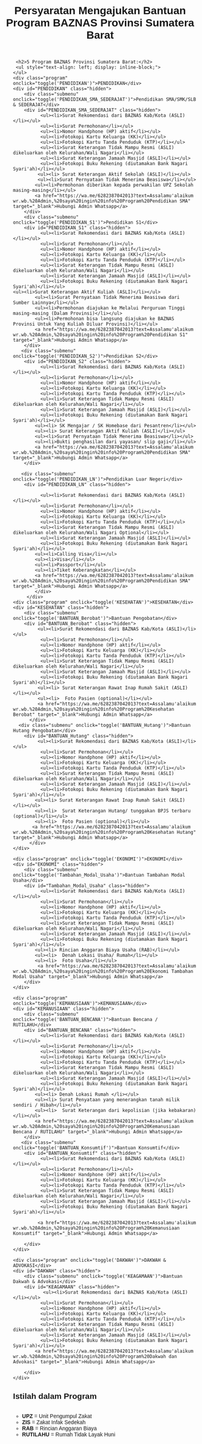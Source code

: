             
<html lang="id">
<head>
    <meta charset="UTF-8">
    <meta name="viewport" content="width=device-width, initial-scale=1.0">
    <title>Program BAZNAS Provinsi Sumatera Barat</title>
    <style>
        body { font-family: Arial, sans-serif; text-align: center; }
        .program { margin: 10px; padding: 10px; border: 1px solid #ccc; cursor: pointer; font-weight: bold; background-color: #f0f0f0; }
        .submenu { margin: 5px 20px; padding: 10px; border: 1px solid #ddd; cursor: pointer; background-color: #fafafa; }
        .hidden { display: none; }
    </style>
</head>
<body>
    <h1>Persyaratan Mengajukan Bantuan Program BAZNAS Provinsi Sumatera Barat</h1>
    <p></p>
    <ul style="text-align: left; display: inline-block;">
        
     <h2>5 Program BAZNAS Provinsi Sumatera Barat:</h2>
     <ul style="text-align: left; display: inline-block;">
    </ul>        
    <div class="program" onclick="toggle('PENDIDIKAN')">PENDIDIKAN</div>
    <div id="PENDIDIKAN" class="hidden">
        <div class="submenu" onclick="toggle('PENDIDIKAN_SMA_SEDERAJAT')">Pendidikan SMA/SMK/SLB & SEDERAJAT</div>
        <div id="PENDIDIKAN_SMA_SEDERAJAT" class="hidden">
              <ul><li>Surat Rekomendasi dari BAZNAS Kab/Kota (ASLI)</li></ul>
              <ul><li>Surat Permohonan</li></ul>
              <ul><li>Nomor Handphone (HP) aktif</li></ul>
              <ul><li>Fotokopi Kartu Keluarga (KK)</li></ul>
              <ul><li>Fotokopi Kartu Tanda Penduduk (KTP)</li></ul>
              <ul><li>Surat Keterangan Tidak Mampu Resmi (ASLI) dikeluarkan oleh Kelurahan/Wali Nagari</li></ul>
              <ul><li>Surat Keterangan Jamaah Masjid (ASLI)</li></ul>
              <ul><li>Fotokopi Buku Rekening (diutamakan Bank Nagari Syari'ah)</li></ul>
             <ul><li> Surat Keterangan Aktif Sekolah (ASLI)</li></ul>
             <ul><li>Surat Pernyataan Tidak Menerima Beasiswa</li></ul>
            <ul><li>Permohonan diberikan kepada perwakilan UPZ Sekolah masing-masing</li></ul>
            <a href="https://wa.me/6282387042013?text=Assalamu'alaikum wr.wb.%20Admin,%20saya%20ingin%20info%20Program%20Pendidikan SMA" target="_blank">Hubungi Admin Whatsapp</a>
        </div>
        <div class="submenu" onclick="toggle('PENDIDIKAN_S1')">Pendidikan S1</div>
        <div id="PENDIDIKAN_S1" class="hidden">
              <ul><li>Surat Rekomendasi dari BAZNAS Kab/Kota (ASLI)</li></ul>
              <ul><li>Surat Permohonan</li></ul>
              <ul><li>Nomor Handphone (HP) aktif</li></ul>
              <ul><li>Fotokopi Kartu Keluarga (KK)</li></ul>
              <ul><li>Fotokopi Kartu Tanda Penduduk (KTP)</li></ul>
              <ul><li>Surat Keterangan Tidak Mampu Resmi (ASLI) dikeluarkan oleh Kelurahan/Wali Nagari</li></ul>
              <ul><li>Surat Keterangan Jamaah Masjid (ASLI)</li></ul>
              <ul><li>Fotokopi Buku Rekening (diutamakan Bank Nagari Syari'ah)</li></ul>                                                                                            <ul><li>Surat Keterangan Aktif Kuliah (ASLI)</li></ul>
            <ul><li>Surat Pernyataan Tidak Menerima Beasiswa dari Sumber Lainnya</li></ul>
            <ul><li>Permohonan diajukan ke Melalui Perguruan Tinggi masing-masing (Dalam Provinsi)</li></ul>
            <ul><li>Permohonan bisa langsung diajukan ke BAZNAS Provinsi Untuk Yang Kuliah Diluar Provinsi)</li></ul>
            <a href="https://wa.me/6282387042013?text=Assalamu'alaikum wr.wb.%20Admin,%20saya%20ingin%20info%20Program%20Pendidikan S1" target="_blank">Hubungi Admin Whatsapp</a>
        </div>
       <div class="submenu" onclick="toggle('PENDIDIKAN_S2')">Pendidikan S2</div>
        <div id="PENDIDIKAN_S2" class="hidden">
              <ul><li>Surat Rekomendasi dari BAZNAS Kab/Kota (ASLI)</li></ul>
              <ul><li>Surat Permohonan</li></ul>
              <ul><li>Nomor Handphone (HP) aktif</li></ul>
              <ul><li>Fotokopi Kartu Keluarga (KK)</li></ul>
              <ul><li>Fotokopi Kartu Tanda Penduduk (KTP)</li></ul>
              <ul><li>Surat Keterangan Tidak Mampu Resmi (ASLI) dikeluarkan oleh Kelurahan/Wali Nagari</li></ul>
              <ul><li>Surat Keterangan Jamaah Masjid (ASLI)</li></ul>
              <ul><li>Fotokopi Buku Rekening (diutamakan Bank Nagari Syari'ah)</li></ul>
            <ul><li> SK Mengajar / SK Homebase dari Pesantren</li></ul>
            <ul><li> Surat Keterangan Aktif Kuliah (ASLI)</li></ul>
            <ul><li>Surat Pernyataan Tidak Menerima Beasiswa</li></ul>
            <ul><li>Bukti penghasilan dari yayasan/ slip gaji</li></ul>
            <a href="https://wa.me/6282387042013?text=Assalamu'alaikum wr.wb.%20Admin,%20saya%20ingin%20info%20Program%20Pendidikan SMA" target="_blank">Hubungi Admin Whatsapp</a>
        </div>
        
       <div class="submenu" onclick="toggle('PENDIDIKAN_LN')">Pendidikan Luar Negeri</div>
        <div id="PENDIDIKAN_LN" class="hidden">
            
              <ul><li>Surat Rekomendasi dari BAZNAS Kab/Kota (ASLI)</li></ul>
              <ul><li>Surat Permohonan</li></ul>
              <ul><li>Nomor Handphone (HP) aktif</li></ul>
              <ul><li>Fotokopi Kartu Keluarga (KK)</li></ul>
              <ul><li>Fotokopi Kartu Tanda Penduduk (KTP)</li></ul>
              <ul><li>Surat Keterangan Tidak Mampu Resmi (ASLI) dikeluarkan oleh Kelurahan/Wali Nagari Optional</li></ul>
              <ul><li>Surat Keterangan Jamaah Masjid (ASLI)</li></ul>
              <ul><li>Fotokopi Buku Rekening (diutamakan Bank Nagari Syari'ah)</li></ul>  
            <ul><li>Calling Visa</li></ul>
            <ul><li>Visa</li></ul>
            <ul><li>Passport</li></ul>
            <ul><li>Tiket Keberangkatan</li></ul>
            <a href="https://wa.me/6282387042013?text=Assalamu'alaikum wr.wb.%20Admin,%20saya%20ingin%20info%20Program%20Pendidikan SMA" target="_blank">Hubungi Admin Whatsapp</a>
            </div>
         </div>
    <div class="program" onclick="toggle('KESEHATAN')">KESEHATAN</div>
    <div id="KESEHATAN" class="hidden">
        <div class="submenu" onclick="toggle('BANTUAN_Berobat')">Bantuan Pengobatan</div>
        <div id="BANTUAN_Berobat" class="hidden">
             <ul><li>Surat Rekomendasi dari BAZNAS Kab/Kota (ASLI)</li></ul>
              <ul><li>Surat Permohonan</li></ul>
              <ul><li>Nomor Handphone (HP) aktif</li></ul>
              <ul><li>Fotokopi Kartu Keluarga (KK)</li></ul>
              <ul><li>Fotokopi Kartu Tanda Penduduk (KTP)</li></ul>
              <ul><li>Surat Keterangan Tidak Mampu Resmi (ASLI) dikeluarkan oleh Kelurahan/Wali Nagari</li></ul>
              <ul><li>Surat Keterangan Jamaah Masjid (ASLI)</li></ul>
              <ul><li>Fotokopi Buku Rekening (diutamakan Bank Nagari Syari'ah)</li></ul> 
             <ul><li> Surat Keterangan Rawat Inap Rumah Sakit (ASLI)</li></ul>
             <ul><li>  Foto Pasien (optional)</li></ul>
             <a href="https://wa.me/6282387042013?text=Assalamu'alaikum wr.wb.%20Admin,%20saya%20ingin%20info%20Program%20Kesehatan Berobat" target="_blank">Hubungi Admin Whatsapp</a>
          </div>
      <div class="submenu" onclick="toggle('BANTUAN_Hutang')">Bantuan Hutang Pengobatan</div>
        <div id="BANTUAN_Hutang" class="hidden">
             <ul><li>Surat Rekomendasi dari BAZNAS Kab/Kota (ASLI)</li></ul>
              <ul><li>Surat Permohonan</li></ul>
              <ul><li>Nomor Handphone (HP) aktif</li></ul>
              <ul><li>Fotokopi Kartu Keluarga (KK)</li></ul>
              <ul><li>Fotokopi Kartu Tanda Penduduk (KTP)</li></ul>
              <ul><li>Surat Keterangan Tidak Mampu Resmi (ASLI) dikeluarkan oleh Kelurahan/Wali Nagari</li></ul>
              <ul><li>Surat Keterangan Jamaah Masjid (ASLI)</li></ul>
              <ul><li>Fotokopi Buku Rekening (diutamakan Bank Nagari Syari'ah)</li></ul>
            <ul><li> Surat Keterangan Rawat Inap Rumah Sakit (ASLI)</li></ul>   
            <ul><li>  Surat Keterangan Hutang/ tunggakan BPJS terbaru (optional)</li></ul>
            <ul><li>  Foto Pasien (optional)</li></ul>
           <a href="https://wa.me/6282387042013?text=Assalamu'alaikum wr.wb.%20Admin,%20saya%20ingin%20info%20Program%20Kesehatan Hutang" target="_blank">Hubungi Admin Whatsapp</a>
          </div>
    </div>
    
    <div class="program" onclick="toggle('EKONOMI')">EKONOMI</div>
    <div id="EKONOMI" class="hidden">
        <div class="submenu" onclick="toggle('Tambahan_Modal_Usaha')">Bantuan Tambahan Modal Usaha</div>
        <div id="Tambahan_Modal_Usaha" class="hidden">
              <ul><li>Surat Rekomendasi dari BAZNAS Kab/Kota (ASLI)</li></ul>
              <ul><li>Surat Permohonan</li></ul>
              <ul><li>Nomor Handphone (HP) aktif</li></ul>
              <ul><li>Fotokopi Kartu Keluarga (KK)</li></ul>
              <ul><li>Fotokopi Kartu Tanda Penduduk (KTP)</li></ul>
              <ul><li>Surat Keterangan Tidak Mampu Resmi (ASLI) dikeluarkan oleh Kelurahan/Wali Nagari</li></ul>
              <ul><li>Surat Keterangan Jamaah Masjid (ASLI)</li></ul>
              <ul><li>Fotokopi Buku Rekening (diutamakan Bank Nagari Syari'ah)</li></ul>
            <ul><li> Rincian Anggaran Biaya Usaha (RAB)</li></ul>
            <ul><li>  Denah Lokasi Usaha/ Rumah</li></ul>
            <ul><li>  Foto Usaha</li></ul>
             <a href="https://wa.me/6282387042013?text=Assalamu'alaikum wr.wb.%20Admin,%20saya%20ingin%20info%20Program%20Ekonomi Tambahan Modal Usaha" target="_blank">Hubungi Admin Whatsapp</a>
        </div>
    </div>
    
    <div class="program" onclick="toggle('KEMANUSIAAN')">KEMANUSIAAN</div>
    <div id="KEMANUSIAAN" class="hidden">
        <div class="submenu" onclick="toggle('BANTUAN_BENCANA')">Bantuan Bencana / RUTILAHU</div>
        <div id="BANTUAN_BENCANA" class="hidden">
              <ul><li>Surat Rekomendasi dari BAZNAS Kab/Kota (ASLI)</li></ul>
              <ul><li>Surat Permohonan</li></ul>
              <ul><li>Nomor Handphone (HP) aktif</li></ul>
              <ul><li>Fotokopi Kartu Keluarga (KK)</li></ul>
              <ul><li>Fotokopi Kartu Tanda Penduduk (KTP)</li></ul>
              <ul><li>Surat Keterangan Tidak Mampu Resmi (ASLI) dikeluarkan oleh Kelurahan/Wali Nagari</li></ul>
              <ul><li>Surat Keterangan Jamaah Masjid (ASLI)</li></ul>
              <ul><li>Fotokopi Buku Rekening (diutamakan Bank Nagari Syari'ah)</li></ul>
            <ul><li> Denah Lokasi Rumah </li></ul>
            <ul><li> Surat Penyataan yang menerangkan tanah milik sendiri / Hibah</li></ul>
            <ul><li>  Surat Keterangan dari kepolisian (jika kebakaran)	</li></ul>
            <a href="https://wa.me/6282387042013?text=Assalamu'alaikum wr.wb.%20Admin,%20saya%20ingin%20info%20Program%20Kemanusiaan Bencana / RUTILAHU" target="_blank">Hubungi Admin Whatsapp</a>
        </div>
       <div class="submenu" onclick="toggle('BANTUAN_Konsumtif')">Bantuan Konsumtif</div>
        <div id="BANTUAN_Konsumtif" class="hidden">
              <ul><li>Surat Rekomendasi dari BAZNAS Kab/Kota (ASLI)</li></ul>
              <ul><li>Surat Permohonan</li></ul>
              <ul><li>Nomor Handphone (HP) aktif</li></ul>
              <ul><li>Fotokopi Kartu Keluarga (KK)</li></ul>
              <ul><li>Fotokopi Kartu Tanda Penduduk (KTP)</li></ul>
              <ul><li>Surat Keterangan Tidak Mampu Resmi (ASLI) dikeluarkan oleh Kelurahan/Wali Nagari</li></ul>
              <ul><li>Surat Keterangan Jamaah Masjid (ASLI)</li></ul>
              <ul><li>Fotokopi Buku Rekening (diutamakan Bank Nagari Syari'ah)</li></ul>
          
             <a href="https://wa.me/6282387042013?text=Assalamu'alaikum wr.wb.%20Admin,%20saya%20ingin%20info%20Program%20Kemanusiaan Konsumtif" target="_blank">Hubungi Admin Whatsapp</a>
      
        </div>
    </div>
    
    <div class="program" onclick="toggle('DAKWAH')">DAKWAH & ADVOKASI</div>
    <div id="DAKWAH" class="hidden">
        <div class="submenu" onclick="toggle('KEAGAMAAN')">Bantuan Dakwah & Advokasi</div>
        <div id="KEAGAMAAN" class="hidden">
               <ul><li>Surat Rekomendasi dari BAZNAS Kab/Kota (ASLI)</li></ul>
              <ul><li>Surat Permohonan</li></ul>
              <ul><li>Nomor Handphone (HP) aktif</li></ul>
              <ul><li>Fotokopi Kartu Keluarga (KK)</li></ul>
              <ul><li>Fotokopi Kartu Tanda Penduduk (KTP)</li></ul>
              <ul><li>Surat Keterangan Tidak Mampu Resmi (ASLI) dikeluarkan oleh Kelurahan/Wali Nagari</li></ul>
              <ul><li>Surat Keterangan Jamaah Masjid (ASLI)</li></ul>
              <ul><li>Fotokopi Buku Rekening (diutamakan Bank Nagari Syari'ah)</li></ul>
            <a href="https://wa.me/6282387042013?text=Assalamu'alaikum wr.wb.%20Admin,%20saya%20ingin%20info%20Program%20Dakwah dan Advokasi" target="_blank">Hubungi Admin Whatsapp</a>
        
        </div>
    </div>

   <h2>Istilah dalam Program</h2>
    <ul style="text-align: left; display: inline-block;">
        <li><strong>UPZ</strong> = Unit Pengumpul Zakat</li>
        <li><strong>ZIS</strong> = Zakat Infak Sedekah</li>
        <li><strong>RAB</strong> = Rincian Anggaran Biaya</li>
        <li><strong>RUTILAHU</strong> = Rumah Tidak Layak Huni</li>
    <script>
        function toggle(id) {
            var el = document.getElementById(id);
            if (el) {
                el.classList.toggle("hidden");
            } else {
                console.error("Element with ID " + id + " not found.");
            }
        }
    </script>
